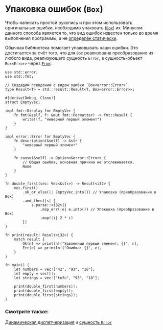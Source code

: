 # Упаковка ошибок (`Box`)

Чтобы написать простой рукопись и при этом использовать 
оригинальные ошибки, необходимо упаковать 
([`Box`](https://doc.rust-lang.org/std/boxed/struct.Box.html)) их.
Минусом данного способа является то, что вид ошибок известен 
только во время выполнения программы, а не [определён 
статически](https://doc.rust-lang.org/book/ch17-02-trait-objects.html#trait-objects-perform-dynamic-dispatch).

Обычная библиотека помогает упаковывать наши ошибки.
Это достигается за счёт того, что для `Box` 
реализована преобразование из любого вида, реализующего сущность 
`Error`, в сущность-объект `Box<Error>` 
через [`From`](https://doc.rust-lang.org/std/convert/trait.From.html).

```rust,editable
use std::error;
use std::fmt;

// Создадим псевдоним с видом ошибки `Box<error::Error>`.
type Result<T> = std::result::Result<T, Box<error::Error>>;

#[derive(Debug, Clone)]
struct EmptyVec;

impl fmt::Display for EmptyVec {
    fn fmt(&self, f: &mut fmt::Formatter) -> fmt::Result {
        write!(f, "неверный первый элемент")
    }
}

impl error::Error for EmptyVec {
    fn description(&self) -> &str {
        "неверный первый элемент"
    }

    fn cause(&self) -> Option<&error::Error> {
        // Общая ошибка, основная причина не отслеживается.
        None
    }
}

fn double_first(vec: Vec<&str>) -> Result<i32> {
    vec.first()
        .ok_or_else(|| EmptyVec.into()) // Упаковка (преобразование в Box)
        .and_then(|s| {
            s.parse::<i32>()
                .map_err(|e| e.into()) // Упаковка (преобразование в Box)
                .map(|i| 2 * i)
        })
}

fn print(result: Result<i32>) {
    match result {
        Ok(n) => println!("Удвоенный первый элемент: {}", n),
        Err(e) => println!("Ошибка: {}", e),
    }
}

fn main() {
    let numbers = vec!["42", "93", "18"];
    let empty = vec![];
    let strings = vec!["tofu", "93", "18"];

    print(double_first(numbers));
    print(double_first(empty));
    print(double_first(strings));
}
```

### Смотрите также:

[Динамическая диспетчеризация](https://doc.rust-lang.org/book/ch17-02-trait-objects.html#trait-objects-perform-dynamic-dispatch) и [сущность `Error`](https://doc.rust-lang.org/std/error/trait.Error.html)
